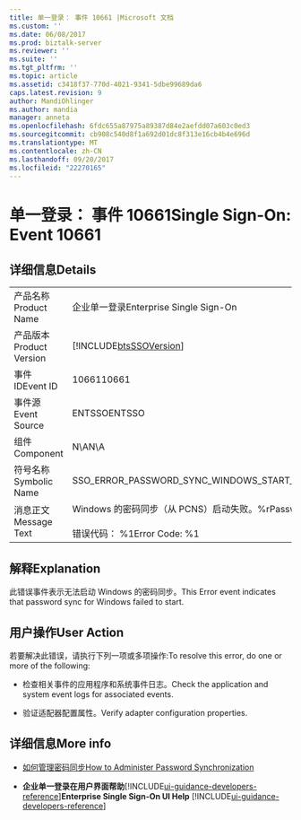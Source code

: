 ```yaml
---
title: 单一登录： 事件 10661 |Microsoft 文档
ms.custom: ''
ms.date: 06/08/2017
ms.prod: biztalk-server
ms.reviewer: ''
ms.suite: ''
ms.tgt_pltfrm: ''
ms.topic: article
ms.assetid: c3418f37-770d-4021-9341-5dbe99689da6
caps.latest.revision: 9
author: MandiOhlinger
ms.author: mandia
manager: anneta
ms.openlocfilehash: 6fdc655a87975a89387d84e2aefdd07a603c0ed3
ms.sourcegitcommit: cb908c540d8f1a692d01dc8f313e16cb4b4e696d
ms.translationtype: MT
ms.contentlocale: zh-CN
ms.lasthandoff: 09/20/2017
ms.locfileid: "22270165"
---
```

# <a name="single-sign-on-event-10661"></a><span data-ttu-id="764ee-102">单一登录： 事件 10661</span><span class="sxs-lookup"><span data-stu-id="764ee-102">Single Sign-On: Event 10661</span></span>
## <a name="details"></a><span data-ttu-id="764ee-103">详细信息</span><span class="sxs-lookup"><span data-stu-id="764ee-103">Details</span></span>  
  
|||  
|-|-|  
|<span data-ttu-id="764ee-104">产品名称</span><span class="sxs-lookup"><span data-stu-id="764ee-104">Product Name</span></span>|<span data-ttu-id="764ee-105">企业单一登录</span><span class="sxs-lookup"><span data-stu-id="764ee-105">Enterprise Single Sign-On</span></span>|  
|<span data-ttu-id="764ee-106">产品版本</span><span class="sxs-lookup"><span data-stu-id="764ee-106">Product Version</span></span>|[!INCLUDE[btsSSOVersion](../includes/btsssoversion-md.md)]|  
|<span data-ttu-id="764ee-107">事件 ID</span><span class="sxs-lookup"><span data-stu-id="764ee-107">Event ID</span></span>|<span data-ttu-id="764ee-108">10661</span><span class="sxs-lookup"><span data-stu-id="764ee-108">10661</span></span>|  
|<span data-ttu-id="764ee-109">事件源</span><span class="sxs-lookup"><span data-stu-id="764ee-109">Event Source</span></span>|<span data-ttu-id="764ee-110">ENTSSO</span><span class="sxs-lookup"><span data-stu-id="764ee-110">ENTSSO</span></span>|  
|<span data-ttu-id="764ee-111">组件</span><span class="sxs-lookup"><span data-stu-id="764ee-111">Component</span></span>|<span data-ttu-id="764ee-112">N\A</span><span class="sxs-lookup"><span data-stu-id="764ee-112">N\A</span></span>|  
|<span data-ttu-id="764ee-113">符号名称</span><span class="sxs-lookup"><span data-stu-id="764ee-113">Symbolic Name</span></span>|<span data-ttu-id="764ee-114">SSO_ERROR_PASSWORD_SYNC_WINDOWS_START_FAILED</span><span class="sxs-lookup"><span data-stu-id="764ee-114">SSO_ERROR_PASSWORD_SYNC_WINDOWS_START_FAILED</span></span>|  
|<span data-ttu-id="764ee-115">消息正文</span><span class="sxs-lookup"><span data-stu-id="764ee-115">Message Text</span></span>|<span data-ttu-id="764ee-116">Windows 的密码同步（从 PCNS）启动失败。%r</span><span class="sxs-lookup"><span data-stu-id="764ee-116">Password sync for Windows (from PCNS) failed to start.%r</span></span><br /><br /> <span data-ttu-id="764ee-117">错误代码： %1</span><span class="sxs-lookup"><span data-stu-id="764ee-117">Error Code: %1</span></span>|  
  
## <a name="explanation"></a><span data-ttu-id="764ee-118">解释</span><span class="sxs-lookup"><span data-stu-id="764ee-118">Explanation</span></span>  
 <span data-ttu-id="764ee-119">此错误事件表示无法启动 Windows 的密码同步。</span><span class="sxs-lookup"><span data-stu-id="764ee-119">This Error event indicates that password sync for Windows failed to start.</span></span>  
  
## <a name="user-action"></a><span data-ttu-id="764ee-120">用户操作</span><span class="sxs-lookup"><span data-stu-id="764ee-120">User Action</span></span>  
 <span data-ttu-id="764ee-121">若要解决此错误，请执行下列一项或多项操作:</span><span class="sxs-lookup"><span data-stu-id="764ee-121">To resolve this error, do one or more of the following:</span></span>  
  
-   <span data-ttu-id="764ee-122">检查相关事件的应用程序和系统事件日志。</span><span class="sxs-lookup"><span data-stu-id="764ee-122">Check the application and system event logs for associated events.</span></span>  
  
-   <span data-ttu-id="764ee-123">验证适配器配置属性。</span><span class="sxs-lookup"><span data-stu-id="764ee-123">Verify adapter configuration properties.</span></span>  
  
## <a name="more-info"></a><span data-ttu-id="764ee-124">详细信息</span><span class="sxs-lookup"><span data-stu-id="764ee-124">More info</span></span>
  
-   [<span data-ttu-id="764ee-125">如何管理密码同步</span><span class="sxs-lookup"><span data-stu-id="764ee-125">How to Administer Password Synchronization</span></span>](../core/how-to-administer-password-synchronization.md)  
  
-   <span data-ttu-id="764ee-126">**企业单一登录在用户界面帮助**[!INCLUDE[ui-guidance-developers-reference](../includes/ui-guidance-developers-reference.md)]</span><span class="sxs-lookup"><span data-stu-id="764ee-126">**Enterprise Single Sign-On UI Help** [!INCLUDE[ui-guidance-developers-reference](../includes/ui-guidance-developers-reference.md)]</span></span>